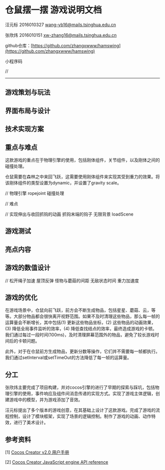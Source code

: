 # 仓鼠摆一摆 游戏说明文档

汪元标 2016010327 [wang-yb16@mails.tsinghua.edu.cn](wang-yb16@mails.tsinghua.edu.cn)

张欣炜 2016010151 [xw-zhang16@mails.tsinghua.edu.cn](xw-zhang16@mails.tsinghua.edu.cn)

github仓库：[https://github.com/zhangxwww/hamswing](https://github.com/zhangxwww/hamswing)

小程序码

//

---

## 游戏策划与玩法

## 界面布局与设计

## 技术实现方案

## 重点与难点

这款游戏的重点在于物理引擎的使用，包括刚体组件，关节组件，以及刚体之间的碰撞处理。

仓鼠需要在森林之中来回飞跃，这需要使用刚体组件来实现其受到重力的效果。将该刚体组件的类型设置为dynamic，并设置了gravity scale。

// 物理引擎 ropejoint  碰撞处理

// 难点

// 实现伸出与收回抓钩的动画   抓钩末端的钩子  无限背景  loadScene

## 游戏测试

## 亮点内容

## 游戏的数值设计

// 松开绳子加速  屋顶反弹  怪物与蘑菇的间距  无敌状态时间  重力加速度

## 游戏的优化

在游戏场景中，仓鼠向前飞跃，前方会不断生成物品，包括星星、蘑菇、云，等等。大部分物品都会很快离开视野范围。如果不及时清理这些物品，那么每一帧的运算量会不断增长，其中包括(1) 更新这些物品坐标，(2) 这些物品的动画效果，(3) 降低全局事件监听的效率，(4) 降低查找结点的效率，最终造成游戏的卡顿。我们通过每过一段时间(100ms)，及时清理屏幕范围外的物品，避免了较长游戏时间后的卡顿问题。

此外，对于在仓鼠前方生成物品，更新分数等操作，它们并不需要每一帧都执行。我们通过setInterval或setTimeOut的方法降低了每一帧的运算量。

## 分工

张欣炜主要完成了项目构建，并对cocos引擎的进行了早期的探索与踩坑，包括物理引擎的使用，事件响应及组件间消息传递的实现方式。实现了游戏主体逻辑，创建游戏中的模型，并为游戏添加了音效。

汪元标提出了多个版本的游戏创意，在其基础上设计了这款游戏。完成了游戏的流程控制，设计了模块框架，实现了场景的逻辑控制。制作了游戏的动画、动作特效，进行了美术设计。

## 参考资料

[1\]  [Cocos Creator v2.0 用户手册](https://docs.cocos.com/creator/manual/zh/)

[2\] [Cocos Creator JavaScript engine API reference](https://docs.cocos.com/creator/api/zh/)
